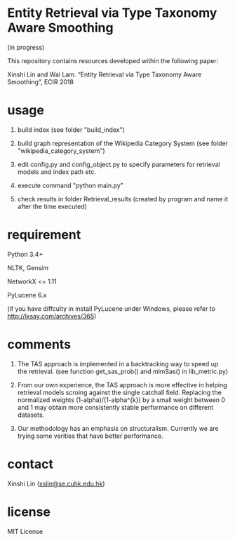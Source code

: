 # Entity Retrieval via Type Taxonomy Aware Smoothing
(in progress)

This repository contains resources developed within the following paper:

Xinshi Lin and Wai Lam. “Entity Retrieval via Type Taxonomy Aware Smoothing”, ECIR 2018

# usage
1. build index (see folder "build_index")

2. build graph representation of the Wikipedia Category System (see folder "wikipedia_category_system")

3. edit config.py and config_object.py to specify parameters for retrieval models and index path etc.

4. execute command "python main.py"

5. check results in folder Retrieval_results (created by program and name it after the time executed)

# requirement
Python 3.4+

NLTK, Gensim

NetworkX <= 1.11

PyLucene 6.x 

(if you have diffculty in install PyLucene under Windows, please refer to http://lxsay.com/archives/365)

# comments
1. The TAS approach is implemented in a backtracking way to speed up the retrieval. (see function get_sas_prob() and mlmSas() in lib_metric.py) 

2. From our own experience, the TAS approach is more effective in helping retrieval models scroing against the single catchall field. Replacing the normalized weights (1-alpha)/(1-alpha^{k}) by a small weight between 0 and 1 may obtain more consistently stable performance on different datasets.

3. Our methodology has an emphasis on structuralism. Currently we are trying some varities that have better performance. 

# contact
Xinshi Lin (xslin@se.cuhk.edu.hk)

# license
MIT License
